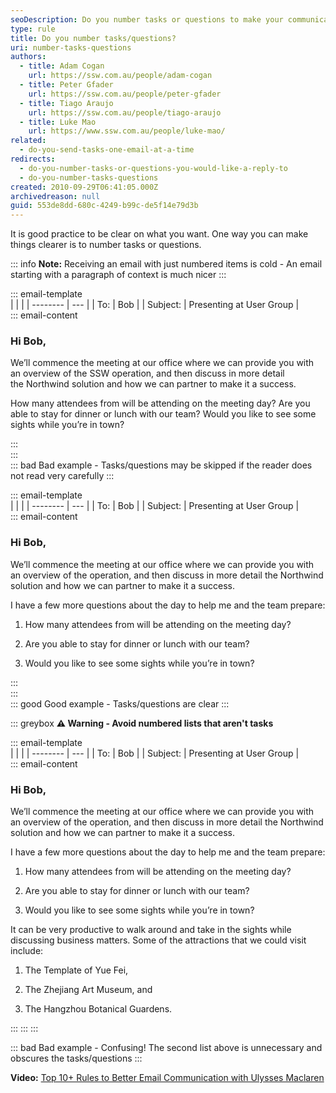 ```yaml
---
seoDescription: Do you number tasks or questions to make your communication clear and concise?
type: rule
title: Do you number tasks/questions?
uri: number-tasks-questions
authors:
  - title: Adam Cogan
    url: https://ssw.com.au/people/adam-cogan
  - title: Peter Gfader
    url: https://ssw.com.au/people/peter-gfader
  - title: Tiago Araujo
    url: https://ssw.com.au/people/tiago-araujo
  - title: Luke Mao
    url: https://www.ssw.com.au/people/luke-mao/
related:
  - do-you-send-tasks-one-email-at-a-time
redirects:
  - do-you-number-tasks-or-questions-you-would-like-a-reply-to
  - do-you-number-tasks-questions
created: 2010-09-29T06:41:05.000Z
archivedreason: null
guid: 553de8dd-680c-4249-b99c-de5f14e79d3b
---
```


It is good practice to be clear on what you want. One way you can make things clearer is to number tasks or questions.

<!--endintro-->

::: info
**Note:** Receiving an email with just numbered items is cold - An email starting with a paragraph of context is much nicer
:::

::: email-template  
| | |
| -------- | --- |
| To: | Bob |
| Subject: | Presenting at User Group |  
::: email-content

### Hi Bob,

We’ll commence the meeting at our office where we can provide you with an overview of the SSW operation, and then discuss in more detail the Northwind solution and how we can partner to make it a success.

How many attendees from will be attending on the meeting day? Are you able to stay for dinner or lunch with our team? Would you like to see some sights while you’re in town?

:::  
:::  
::: bad
Bad example - Tasks/questions may be skipped if the reader does not read very carefully
:::

::: email-template  
| | |
| -------- | --- |
| To: | Bob |
| Subject: | Presenting at User Group |  
::: email-content

### Hi Bob,

We’ll commence the meeting at our office where we can provide you with an overview of the operation, and then discuss in more detail the Northwind solution and how we can partner to make it a success.

I have a few more questions about the day to help me and the team prepare:

1. How many attendees from will be attending on the meeting day?

2. Are you able to stay for dinner or lunch with our team?

3. Would you like to see some sights while you’re in town?

:::  
:::  
::: good
Good example - Tasks/questions are clear
:::

::: greybox
**⚠️ Warning - Avoid numbered lists that aren't tasks**

::: email-template  
| | |
| -------- | --- |
| To: | Bob |
| Subject: | Presenting at User Group |  
::: email-content

### Hi Bob,

We’ll commence the meeting at our office where we can provide you with an overview of the operation, and then discuss in more detail the Northwind solution and how we can partner to make it a success.

I have a few more questions about the day to help me and the team prepare:

1. How many attendees from will be attending on the meeting day?

2. Are you able to stay for dinner or lunch with our team?

3. Would you like to see some sights while you’re in town?

It can be very productive to walk around and take in the sights while discussing business matters. Some of the attractions that we could visit include:

1. The Template of Yue Fei,

2. The Zhejiang Art Museum, and

3. The Hangzhou Botanical Guardens.

:::
:::
:::

::: bad
Bad example - Confusing! The second list above is unnecessary and obscures the tasks/questions
:::

**Video:** [Top 10+ Rules to Better Email Communication with Ulysses Maclaren](https://www.youtube.com/watch?v=LAqRokqq4jI)
